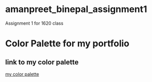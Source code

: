 # amanpreet_binepal_assignment1
Assignment 1 for 1620 class

# Color Palette for my portfolio 

## link to my color palette

[my color palette](https://colors.dopely.top/palette-generator/5W70c2Q0DYj)
